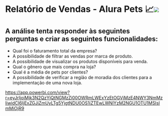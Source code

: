 # Relatório de Vendas - Alura Pets 📈<img src="https://img.shields.io/badge/power_bi-F2C811?style=for-the-badge&logo=powerbi&logoColor=black"/>

## A análise tenta responder às seguintes perguntas e criar as seguintes funcionalidades:

<ul font-style=bold>
  <li>Qual foi o faturamento total da empresa?</li>
  <li>A possibilidade de filtrar as vendas por marca de produto.</li>
  <li>A possibilidade de visualizar os produtos disponíveis para venda.</li>
  <li>Qual o gênero que mais compra na loja?</li>
  <li>Qual é a média de pets por clientes?</li>
  <li>A possibilidade de verificar a região de moradia dos clientes para a implementação de uma nova loja.</li>
</ul>

https://app.powerbi.com/view?r=eyJrIjoiMjk3N2QzYjQtNGMzZi00OWRmLWExYzEtOGVjMzE4NWY3NmMzIiwidCI6IjExZGJiZmUyLTg5YjgtNDU0OS1iZTEwLWNlYzM2NGU1OTU1MSIsImMiOjR9
